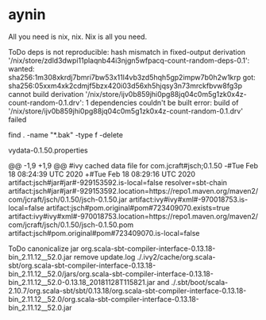 # aynin
All you need is nix, nix. Nix is all you need.


ToDo deps is not reproducible:
hash mismatch in fixed-output derivation '/nix/store/zdld3dwpi11plaqnb44i3njgn5wfpacq-count-random-deps-0.1':
  wanted: sha256:1m308xkrdj7bmri7bw53x11l4vb3zd5hqh5gp2impw7b0h2w1krp
  got:    sha256:05xxm4xk2cdmjf5bzx420i03d56xh5hjqsy3n73mrckfbvw8fg3p
cannot build derivation '/nix/store/ijv0b859jhi0pg88jq04c0m5g1zk0x4z-count-random-0.1.drv': 1 dependencies couldn't be built
error: build of '/nix/store/ijv0b859jhi0pg88jq04c0m5g1zk0x4z-count-random-0.1.drv' failed


find . -name "*.bak" -type f -delete

vydata-0.1.50.properties

@@ -1,9 +1,9 @@
 #ivy cached data file for com.jcraft#jsch;0.1.50
-#Tue Feb 18 08:24:39 UTC 2020
+#Tue Feb 18 08:29:16 UTC 2020
 artifact\:jsch\#jar\#jar\#-929153592.is-local=false
 resolver=sbt-chain
 artifact\:jsch\#jar\#jar\#-929153592.location=https\://repo1.maven.org/maven2/com/jcraft/jsch/0.1.50/jsch-0.1.50.jar
 artifact\:ivy\#ivy\#xml\#-970018753.is-local=false
 artifact\:jsch\#pom.original\#pom\#723409070.exists=true
 artifact\:ivy\#ivy\#xml\#-970018753.location=https\://repo1.maven.org/maven2/com/jcraft/jsch/0.1.50/jsch-0.1.50.pom
 artifact\:jsch\#pom.original\#pom\#723409070.is-local=false


ToDo canonicalize jar org.scala-sbt-compiler-interface-0.13.18-bin_2.11.12__52.0.jar
remove update.log
./.ivy2/cache/org.scala-sbt/org.scala-sbt-compiler-interface-0.13.18-bin_2.11.12__52.0/jars/org.scala-sbt-compiler-interface-0.13.18-bin_2.11.12__52.0-0.13.18_20181128T115821.jar
 and
 ./.sbt/boot/scala-2.10.7/org.scala-sbt/sbt/0.13.18/org.scala-sbt-compiler-interface-0.13.18-bin_2.11.12__52.0/org.scala-sbt-compiler-interface-0.13.18-bin_2.11.12__52.0.jar
